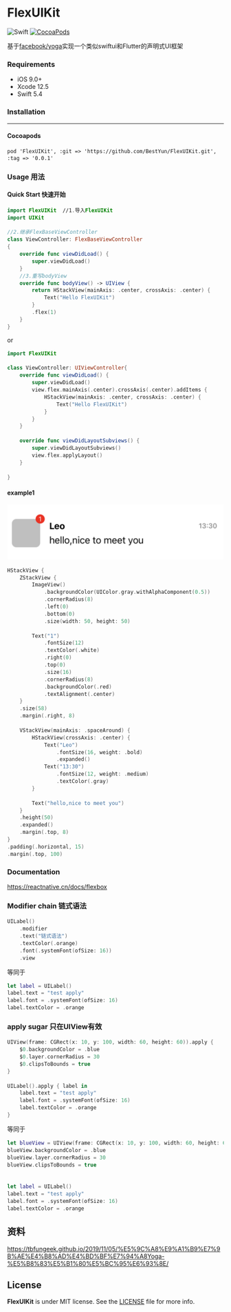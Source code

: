 # FlexUIKit

![Swift](https://img.shields.io/badge/Swift-5.4-orange.svg)
[![CocoaPods](http://img.shields.io/cocoapods/v/FlexUIKit.svg)](https://cocoapods.org/pods/FlexUIKit)


基于[facebook/yoga](https://github.com/facebook/yoga)实现一个类似swiftui和Flutter的声明式UI框架

### Requirements
* iOS 9.0+
* Xcode 12.5
* Swift 5.4

### Installation
---
#### Cocoapods
```
pod 'FlexUIKit', :git => 'https://github.com/BestYun/FlexUIKit.git', :tag => '0.0.1'
```

### Usage 用法
#### Quick Start 快速开始
```swift
import FlexUIKit  //1.导入FlexUIKit
import UIKit

//2.继承FlexBaseViewController
class ViewController: FlexBaseViewController 
{
    override func viewDidLoad() {
        super.viewDidLoad()
    }
    //3.重写bodyView
    override func bodyView() -> UIView {
        return HStackView(mainAxis: .center, crossAxis: .center) {
            Text("Hello FlexUIKit")
        }
        .flex(1)
    }
}

```

or
```swift
import FlexUIKit

class ViewController: UIViewController{
    override func viewDidLoad() {
        super.viewDidLoad()
        view.flex.mainAxis(.center).crossAxis(.center).addItems {
            HStackView(mainAxis: .center, crossAxis: .center) {
                Text("Hello FlexUIKit")
            }
        }
    }
    
    override func viewDidLayoutSubviews() {
        super.viewDidLayoutSubviews()
        view.flex.applyLayout()
    }
    
}
```

#### example1
<img src="doc_imgs/example1.png" />

```swift
HStackView {
    ZStackView {
        ImageView()
            .backgroundColor(UIColor.gray.withAlphaComponent(0.5))
            .cornerRadius(8)
            .left(0)
            .bottom(0)
            .size(width: 50, height: 50)
       
        Text("1")
            .fontSize(12)
            .textColor(.white)
            .right(0)
            .top(0)
            .size(16)
            .cornerRadius(8)
            .backgroundColor(.red)
            .textAlignment(.center)
    }
    .size(58)
    .margin(.right, 8)
   
    VStackView(mainAxis: .spaceAround) {
        HStackView(crossAxis: .center) {
            Text("Leo")
                .fontSize(16, weight: .bold)
                .expanded()
            Text("13:30")
                .fontSize(12, weight: .medium)
                .textColor(.gray)
        }

        Text("hello,nice to meet you")
    }
    .height(50)
    .expanded()
    .margin(.top, 8)
}
.padding(.horizontal, 15)
.margin(.top, 100)

```

### Documentation
https://reactnative.cn/docs/flexbox

### Modifier chain 链式语法
```swift
UILabel()
    .modifier
    .text("链式语法")
    .textColor(.orange)
    .font(.systemFont(ofSize: 16))
    .view
```
等同于
```swift
let label = UILabel()
label.text = "test apply"
label.font = .systemFont(ofSize: 16)
label.textColor = .orange
```

### apply sugar 只在UIView有效
```swift
UIView(frame: CGRect(x: 10, y: 100, width: 60, height: 60)).apply {
    $0.backgroundColor = .blue
    $0.layer.cornerRadius = 30
    $0.clipsToBounds = true
}

UILabel().apply { label in
    label.text = "test apply"
    label.font = .systemFont(ofSize: 16)
    label.textColor = .orange
}

```
等同于
```swift
let blueView = UIView(frame: CGRect(x: 10, y: 100, width: 60, height: 60))
blueView.backgroundColor = .blue
blueView.layer.cornerRadius = 30
blueView.clipsToBounds = true


let label = UILabel()
label.text = "test apply"
label.font = .systemFont(ofSize: 16)
label.textColor = .orange
```

## 资料
https://tbfungeek.github.io/2019/11/05/%E5%9C%A8%E9%A1%B9%E7%9B%AE%E4%B8%AD%E4%BD%BF%E7%94%A8Yoga-%E5%B8%83%E5%B1%80%E5%BC%95%E6%93%8E/

## License

**FlexUIKit** is under MIT license. See the [LICENSE](LICENSE) file for more info.